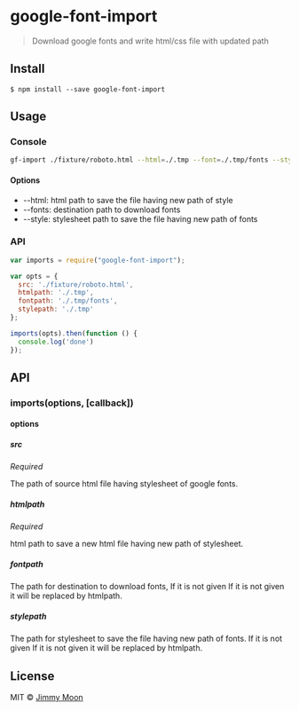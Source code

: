 # google-font-import

> Download google fonts and write html/css file with updated path

## Install

```
$ npm install --save google-font-import
```


## Usage

### Console

```sh
gf-import ./fixture/roboto.html --html=./.tmp --font=./.tmp/fonts --style=./.tmp
```

#### Options

- --html: html path to save the file having new path of style
- --fonts<optional>: destination path to download fonts
- --style<optional>: stylesheet path to save the file having new path of fonts

### API

```js
var imports = require("google-font-import");

var opts = {
  src: './fixture/roboto.html',
  htmlpath: './.tmp',
  fontpath: './.tmp/fonts',
  stylepath: './.tmp'
};

imports(opts).then(function () {
  console.log('done')
});
```

## API

### imports(options, [callback])

#### options

##### src

*Required*

The path of source html file having stylesheet of google fonts.

##### htmlpath

*Required*

html path to save a new html file having new path of stylesheet.

##### fontpath

The path for destination to download fonts, If it is not given If it is not given it will be replaced by htmlpath.

##### stylepath

The path for stylesheet to save the file having new path of fonts. If it is not given If it is not given it will be replaced by htmlpath.

## License

MIT © [Jimmy Moon](http://ragingwind.me)

